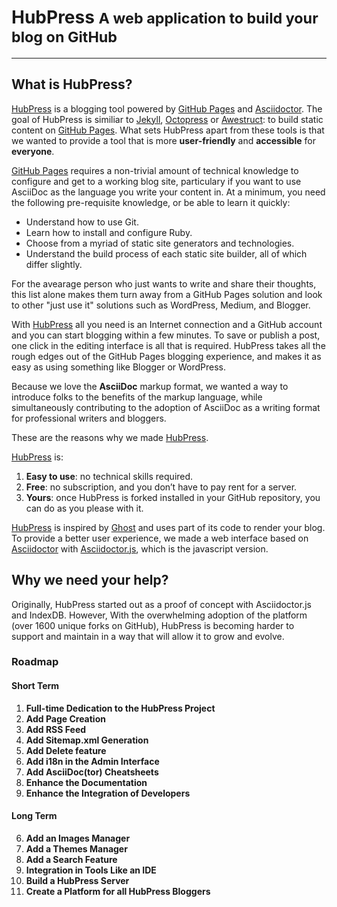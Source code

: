 # HubPress <small>A web application to build your blog on GitHub</small>

* * *

## What is HubPress?

[HubPress](http://hubpress.io) is a blogging tool powered by [GitHub Pages](https://pages.github.com) and [Asciidoctor](http://asciidoctor.org). The goal of HubPress is similiar to [Jekyll](http://jekyllrb.com), [Octopress](http://octopress.org) or [Awestruct](http://awestruct.org): to build static content on [GitHub Pages](https://pages.github.com). What sets HubPress apart from these tools is that we wanted to provide a tool that is more **user-friendly** and **accessible** for **everyone**.

[GitHub Pages](https://pages.github.com) requires a non-trivial amount of technical knowledge to configure and get to a working blog site, particulary if you want to use AsciiDoc as the language you write your content in. At a minimum, you need the following pre-requisite knowledge, or be able to learn it quickly:

- Understand how to use Git.
- Learn how to install and configure Ruby.
- Choose from a myriad of static site generators and technologies.
- Understand the build process of each static site builder, all of which differ slightly.

For the avearage person who just wants to write and share their thoughts, this list alone makes them turn away from a GitHub Pages solution and look to other "just use it" solutions such as WordPress, Medium, and Blogger.

With [HubPress](http://hubpress.io) all you need is an Internet connection and a GitHub account and you can start blogging within a few minutes. To save or publish a post, one click in the editing interface is all that is required. HubPress takes all the rough edges out of the GitHub Pages blogging experience, and makes it as easy as using something like Blogger or WordPress.

Because we love the **AsciiDoc** markup format, we wanted a way to introduce folks to the benefits of the markup language, while simultaneously contributing to the adoption of AsciiDoc as a writing format for professional writers and bloggers.

These are the reasons why we made [HubPress](http://hubpress.io).

[HubPress](http://hubpress.io) is:

1. **Easy to use**: no technical skills required.
2. **Free**: no subscription, and you don’t have to pay rent for a server.
3. **Yours**: once HubPress is forked installed in your GitHub repository, you can do as you please with it.

[HubPress](http://hubpress.io) is inspired by [Ghost](http://ghost.org) and uses part of its code to render your blog.
To provide a better user experience, we made a web interface based on [Asciidoctor](http://asciidoctor.org) with [Asciidoctor.js](https://github.com/asciidoctor/asciidoctor.js), which is the javascript version.

## Why we need your help?

Originally, HubPress started out as a proof of concept with Asciidoctor.js and IndexDB. However, With the overwhelming adoption of the platform (over 1600 unique forks on GitHub), HubPress is becoming harder to support and maintain in a way that will allow it to grow and evolve.

### Roadmap

#### Short Term

1.  **Full-time Dedication to the HubPress Project**
2.  **Add Page Creation**
3.  **Add RSS Feed**
4.  **Add Sitemap.xml Generation**
5.  **Add Delete feature**
6.  **Add i18n in the Admin Interface**
7.  **Add AsciiDoc(tor) Cheatsheets**
8.  **Enhance the Documentation**
9.  **Enhance the Integration of Developers**

#### Long Term
6.  **Add an Images Manager**
7.  **Add a Themes Manager**
9.  **Add a Search Feature**
9.  **Integration in Tools Like an IDE**
9.  **Build a HubPress Server**
9.  **Create a Platform for all HubPress Bloggers**
